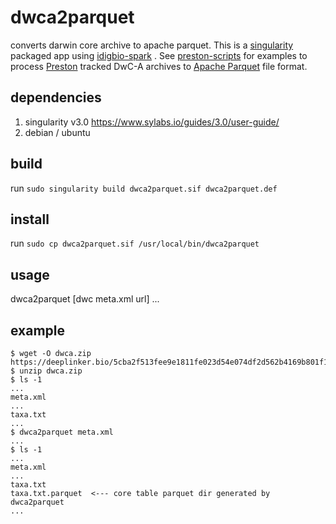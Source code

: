 # dwca2parquet
converts darwin core archive to apache parquet. This is a [singularity](https://www.sylabs.io/guides/3.0/user-guide/) packaged app using [idigbio-spark](https://github.com/bio-guoda/idigbio-spark) . See [preston-scripts](https://github.com/bio-guoda/preston-scripts) for examples to process [Preston](https://preston.guoda.bio) tracked DwC-A archives to [Apache Parquet](https://parquet.apache.org) file format.

## dependencies

1. singularity v3.0 https://www.sylabs.io/guides/3.0/user-guide/
2. debian / ubuntu 


## build

run ```sudo singularity build dwca2parquet.sif dwca2parquet.def```

## install

run ```sudo cp dwca2parquet.sif /usr/local/bin/dwca2parquet```

## usage 

dwca2parquet [dwc meta.xml url] ...

## example

```console
$ wget -O dwca.zip https://deeplinker.bio/5cba2f513fee9e1811fe023d54e074df2d562b4169b801f15abacd772e7528f8 
$ unzip dwca.zip
$ ls -1 
...
meta.xml
...
taxa.txt
...
$ dwca2parquet meta.xml
...
$ ls -1
...
meta.xml
...
taxa.txt
taxa.txt.parquet  <--- core table parquet dir generated by dwca2parquet 
...
